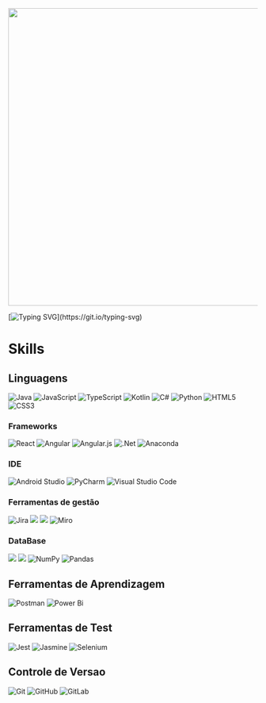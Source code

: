<img src="https://github.com/user-attachments/assets/404f4406-090a-4678-9f38-d2a7947d9b12" width="600" />

[![Typing SVG](https://readme-typing-svg.demolab.com?font=Fira+Code&weight=600&size=28&pause=1000&color=7715F7&center=true&width=445&lines=SEJAM+BEM+VINDOS!)](https://git.io/typing-svg)

# Skills  #

## Linguagens ##

![Java](https://img.shields.io/badge/java-%23ED8B00.svg?style=for-the-badge&logo=openjdk&logoColor=white) ![JavaScript](https://img.shields.io/badge/javascript-%23323330.svg?style=for-the-badge&logo=javascript&logoColor=%23F7DF1E) ![TypeScript](https://img.shields.io/badge/typescript-%23007ACC.svg?style=for-the-badge&logo=typescript&logoColor=white) ![Kotlin](https://img.shields.io/badge/kotlin-%237F52FF.svg?style=for-the-badge&logo=kotlin&logoColor=white) ![C#](https://img.shields.io/badge/c%23-%23239120.svg?style=for-the-badge&logo=csharp&logoColor=white) ![Python](https://img.shields.io/badge/python-3670A0?style=for-the-badge&logo=python&logoColor=ffdd54) ![HTML5](https://img.shields.io/badge/html5-%23E34F26.svg?style=for-the-badge&logo=html5&logoColor=white) ![CSS3](https://img.shields.io/badge/css3-%231572B6.svg?style=for-the-badge&logo=css3&logoColor=white)

### Frameworks ###
![React](https://img.shields.io/badge/react-%2320232a.svg?style=for-the-badge&logo=react&logoColor=%2361DAFB) ![Angular](https://img.shields.io/badge/angular-%23DD0031.svg?style=for-the-badge&logo=angular&logoColor=white) ![Angular.js](https://img.shields.io/badge/angular.js-%23E23237.svg?style=for-the-badge&logo=angularjs&logoColor=white) ![.Net](https://img.shields.io/badge/.NET-5C2D91?style=for-the-badge&logo=.net&logoColor=white) ![Anaconda](https://img.shields.io/badge/Anaconda-%2344A833.svg?style=for-the-badge&logo=anaconda&logoColor=white)

### IDE ###
![Android Studio](https://img.shields.io/badge/android%20studio-346ac1?style=for-the-badge&logo=android%20studio&logoColor=white) ![PyCharm](https://img.shields.io/badge/pycharm-143?style=for-the-badge&logo=pycharm&logoColor=black&color=black&labelColor=green) ![Visual Studio Code](https://img.shields.io/badge/Visual%20Studio%20Code-0078d7.svg?style=for-the-badge&logo=visual-studio-code&logoColor=white)



### Ferramentas de gestão ###

![Jira](https://img.shields.io/badge/jira-%230A0FFF.svg?style=for-the-badge&logo=jira&logoColor=white) <img src="https://img.shields.io/badge/Notion-000000?style=for-the-badge&logo=notion&logoColor=white"> <img src="https://img.shields.io/badge/Trello-0052CC?style=for-the-badge&logo=trello&logoColor=white"> ![Miro](https://img.shields.io/badge/Miro-F7C922?style=for-the-badge&logo=Miro&logoColor=050036)


### DataBase ###
<img src="https://img.shields.io/badge/PostgreSQL-316192?style=for-the-badge&logo=postgresql&logoColor=white"> <img src="https://img.shields.io/badge/MySQL-005C84?style=for-the-badge&logo=mysql&logoColor=white"> ![NumPy](https://img.shields.io/badge/numpy-%23013243.svg?style=for-the-badge&logo=numpy&logoColor=white) ![Pandas](https://img.shields.io/badge/pandas-%23150458.svg?style=for-the-badge&logo=pandas&logoColor=white)

## Ferramentas de Aprendizagem ##
![Postman](https://img.shields.io/badge/Postman-FF6C37?style=for-the-badge&logo=postman&logoColor=white) 	![Power Bi](https://img.shields.io/badge/power_bi-F2C811?style=for-the-badge&logo=powerbi&logoColor=black)

## Ferramentas de Test ##
![Jest](https://img.shields.io/badge/-jest-%23C21325?style=for-the-badge&logo=jest&logoColor=white) ![Jasmine](https://img.shields.io/badge/-Jasmine-%238A4182?style=for-the-badge&logo=Jasmine&logoColor=white) ![Selenium](https://img.shields.io/badge/-selenium-%43B02A?style=for-the-badge&logo=selenium&logoColor=white)

## Controle de Versao ##
![Git](https://img.shields.io/badge/git-%23F05033.svg?style=for-the-badge&logo=git&logoColor=white) ![GitHub](https://img.shields.io/badge/github-%23121011.svg?style=for-the-badge&logo=github&logoColor=white) ![GitLab](https://img.shields.io/badge/gitlab-%23181717.svg?style=for-the-badge&logo=gitlab&logoColor=white)

<!--
**Quelzinha89/Quelzinha89** is a ✨ _special_ ✨ repository because its `README.md` (this file) appears on your GitHub profile.

Here are some ideas to get you started:

- 🔭 I’m currently working on ...
- 🌱 I’m currently learning ...
- 👯 I’m looking to collaborate on ...
- 🤔 I’m looking for help with ...
- 💬 Ask me about ...
- 📫 How to reach me: ...
- 😄 Pronouns: ...
- ⚡ Fun fact: ...
-->
